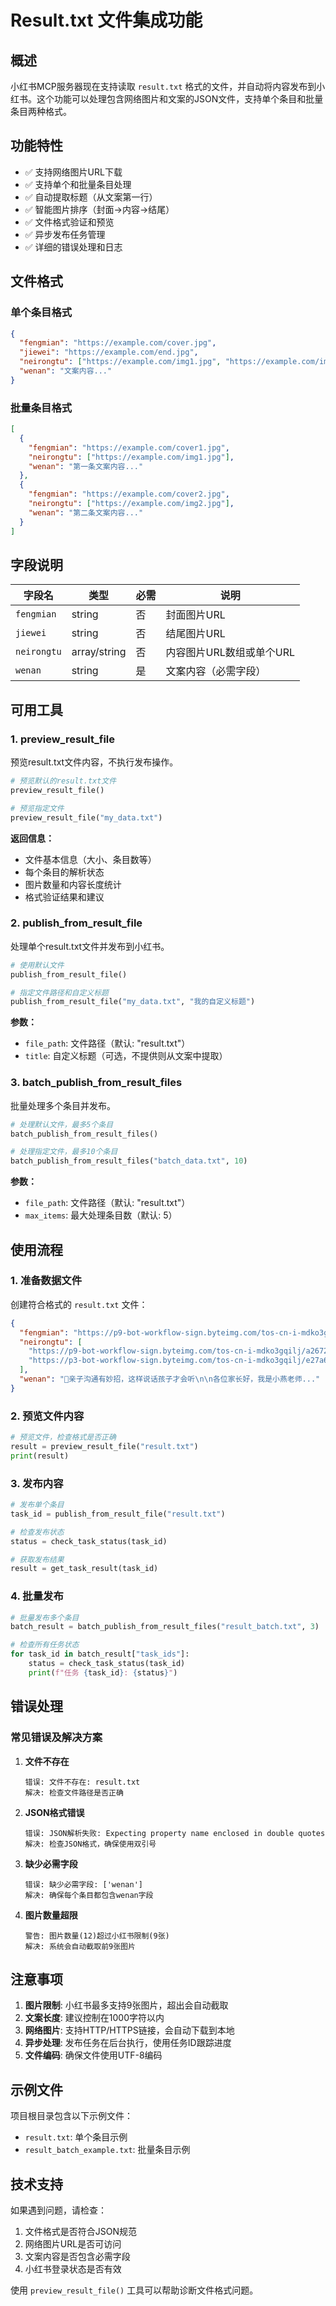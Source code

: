 # Result.txt 文件集成功能

## 概述

小红书MCP服务器现在支持读取 `result.txt` 格式的文件，并自动将内容发布到小红书。这个功能可以处理包含网络图片和文案的JSON文件，支持单个条目和批量条目两种格式。

## 功能特性

- ✅ 支持网络图片URL下载
- ✅ 支持单个和批量条目处理
- ✅ 自动提取标题（从文案第一行）
- ✅ 智能图片排序（封面→内容→结尾）
- ✅ 文件格式验证和预览
- ✅ 异步发布任务管理
- ✅ 详细的错误处理和日志

## 文件格式

### 单个条目格式

```json
{
  "fengmian": "https://example.com/cover.jpg",
  "jiewei": "https://example.com/end.jpg",
  "neirongtu": ["https://example.com/img1.jpg", "https://example.com/img2.jpg"],
  "wenan": "文案内容..."
}
```

### 批量条目格式

```json
[
  {
    "fengmian": "https://example.com/cover1.jpg",
    "neirongtu": ["https://example.com/img1.jpg"],
    "wenan": "第一条文案内容..."
  },
  {
    "fengmian": "https://example.com/cover2.jpg",
    "neirongtu": ["https://example.com/img2.jpg"],
    "wenan": "第二条文案内容..."
  }
]
```

## 字段说明

| 字段名 | 类型 | 必需 | 说明 |
|--------|------|------|------|
| `fengmian` | string | 否 | 封面图片URL |
| `jiewei` | string | 否 | 结尾图片URL |
| `neirongtu` | array/string | 否 | 内容图片URL数组或单个URL |
| `wenan` | string | 是 | 文案内容（必需字段） |

## 可用工具

### 1. preview_result_file

预览result.txt文件内容，不执行发布操作。

```python
# 预览默认的result.txt文件
preview_result_file()

# 预览指定文件
preview_result_file("my_data.txt")
```

**返回信息：**
- 文件基本信息（大小、条目数等）
- 每个条目的解析状态
- 图片数量和内容长度统计
- 格式验证结果和建议

### 2. publish_from_result_file

处理单个result.txt文件并发布到小红书。

```python
# 使用默认文件
publish_from_result_file()

# 指定文件路径和自定义标题
publish_from_result_file("my_data.txt", "我的自定义标题")
```

**参数：**
- `file_path`: 文件路径（默认: "result.txt"）
- `title`: 自定义标题（可选，不提供则从文案中提取）

### 3. batch_publish_from_result_files

批量处理多个条目并发布。

```python
# 处理默认文件，最多5个条目
batch_publish_from_result_files()

# 处理指定文件，最多10个条目
batch_publish_from_result_files("batch_data.txt", 10)
```

**参数：**
- `file_path`: 文件路径（默认: "result.txt"）
- `max_items`: 最大处理条目数（默认: 5）

## 使用流程

### 1. 准备数据文件

创建符合格式的 `result.txt` 文件：

```json
{
  "fengmian": "https://p9-bot-workflow-sign.byteimg.com/tos-cn-i-mdko3gqilj/415485d9ef724f46bcaa3fced8697108.png",
  "neirongtu": [
    "https://p9-bot-workflow-sign.byteimg.com/tos-cn-i-mdko3gqilj/a26727e8c65a42b0b4dd4580bd5f8ada.png",
    "https://p3-bot-workflow-sign.byteimg.com/tos-cn-i-mdko3gqilj/e27a6ff6fd6546188bd9e9d8a6240191.png"
  ],
  "wenan": "🧠亲子沟通有妙招，这样说话孩子才会听\n\n各位家长好，我是小燕老师..."
}
```

### 2. 预览文件内容

```python
# 预览文件，检查格式是否正确
result = preview_result_file("result.txt")
print(result)
```

### 3. 发布内容

```python
# 发布单个条目
task_id = publish_from_result_file("result.txt")

# 检查发布状态
status = check_task_status(task_id)

# 获取发布结果
result = get_task_result(task_id)
```

### 4. 批量发布

```python
# 批量发布多个条目
batch_result = batch_publish_from_result_files("result_batch.txt", 3)

# 检查所有任务状态
for task_id in batch_result["task_ids"]:
    status = check_task_status(task_id)
    print(f"任务 {task_id}: {status}")
```

## 错误处理

### 常见错误及解决方案

1. **文件不存在**
   ```
   错误: 文件不存在: result.txt
   解决: 检查文件路径是否正确
   ```

2. **JSON格式错误**
   ```
   错误: JSON解析失败: Expecting property name enclosed in double quotes
   解决: 检查JSON格式，确保使用双引号
   ```

3. **缺少必需字段**
   ```
   错误: 缺少必需字段: ['wenan']
   解决: 确保每个条目都包含wenan字段
   ```

4. **图片数量超限**
   ```
   警告: 图片数量(12)超过小红书限制(9张)
   解决: 系统会自动截取前9张图片
   ```

## 注意事项

1. **图片限制**: 小红书最多支持9张图片，超出会自动截取
2. **文案长度**: 建议控制在1000字符以内
3. **网络图片**: 支持HTTP/HTTPS链接，会自动下载到本地
4. **异步处理**: 发布任务在后台执行，使用任务ID跟踪进度
5. **文件编码**: 确保文件使用UTF-8编码

## 示例文件

项目根目录包含以下示例文件：

- `result.txt`: 单个条目示例
- `result_batch_example.txt`: 批量条目示例

## 技术支持

如果遇到问题，请检查：

1. 文件格式是否符合JSON规范
2. 网络图片URL是否可访问
3. 文案内容是否包含必需字段
4. 小红书登录状态是否有效

使用 `preview_result_file()` 工具可以帮助诊断文件格式问题。 